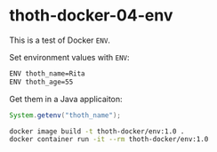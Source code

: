 # thoth-docker-04-env

This is a test of Docker `ENV`.

Set environment values with `ENV`:

```bash
ENV thoth_name=Rita
ENV thoth_age=55
```

Get them in a Java applicaiton:

```java
System.getenv("thoth_name");
```

```bash
docker image build -t thoth-docker/env:1.0 .
docker container run -it --rm thoth-docker/env:1.0
```
